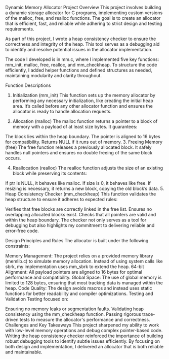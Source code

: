 Dynamic Memory Allocator Project
Overview
This project involves building a dynamic storage allocator for C programs, implementing custom versions of the malloc, free, and realloc functions. The goal is to create an allocator that is efficient, fast, and reliable while adhering to strict design and testing requirements.

As part of this project, I wrote a heap consistency checker to ensure the correctness and integrity of the heap. This tool serves as a debugging aid to identify and resolve potential issues in the allocator implementation.

The code I developed is in mm.c, where I implemented five key functions: mm_init, malloc, free, realloc, and mm_checkheap. To structure the code efficiently, I added helper functions and defined structures as needed, maintaining modularity and clarity throughout.

Function Descriptions
1. Initialization (mm_init)
This function sets up the memory allocator by performing any necessary initialization, like creating the initial heap area. It’s called before any other allocator function and ensures the allocator is ready to handle allocation requests.

2. Allocation (malloc)
The malloc function returns a pointer to a block of memory with a payload of at least size bytes. It guarantees:

The block lies within the heap boundary.
The pointer is aligned to 16 bytes for compatibility.
Returns NULL if it runs out of memory.
3. Freeing Memory (free)
The free function releases a previously allocated block. It safely handles null pointers and ensures no double freeing of the same block occurs.

4. Reallocation (realloc)
The realloc function adjusts the size of an existing block while preserving its contents:

If ptr is NULL, it behaves like malloc.
If size is 0, it behaves like free.
If resizing is necessary, it returns a new block, copying the old block’s data.
5. Heap Consistency Checker (mm_checkheap)
This function validates the heap structure to ensure it adheres to expected rules:

Verifies that free blocks are correctly linked in the free list.
Ensures no overlapping allocated blocks exist.
Checks that all pointers are valid and within the heap boundary.
The checker not only serves as a tool for debugging but also highlights my commitment to delivering reliable and error-free code.

Design Principles and Rules
The allocator is built under the following constraints:

Memory Management: The project relies on a provided memory library (memlib.c) to simulate memory allocation. Instead of using system calls like sbrk, my implementation uses mm_sbrk to extend the heap.
64-bit Alignment: All payload pointers are aligned to 16 bytes for optimal performance and compatibility.
Global Space: The use of global memory is limited to 128 bytes, ensuring that most tracking data is managed within the heap.
Code Quality: The design avoids macros and instead uses static functions for better readability and compiler optimizations.
Testing and Validation
Testing focused on:

Ensuring no memory leaks or segmentation faults.
Validating heap consistency using the mm_checkheap function.
Passing rigorous trace-driven tests to measure the allocator's performance and correctness.
Challenges and Key Takeaways
This project sharpened my ability to work with low-level memory operations and debug complex pointer-based code. Writing the heap consistency checker reinforced the importance of building robust debugging tools to identify subtle issues efficiently. By focusing on both design and implementation, I delivered an allocator that is both reliable and maintainable.
